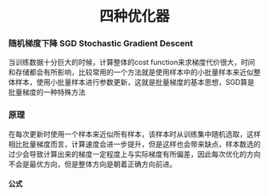 <center><h1>四种优化器</h1></center>

### 随机梯度下降 SGD Stochastic Gradient Descent

当训练数据十分巨大的时候，计算整体的cost function来求梯度代价很大，时间和存储都会有所影响，比较常用的一个方法就是使用样本中的小批量样本来近似整体样本，使用小批量样本进行参数更新，这就是批量梯度的基本思想，SGD算是批量梯度的一种特殊方法

### 原理

在每次更新时使用一个样本来近似所有样本，该样本时从训练集中随机选取，这样相比批量梯度而言，计算速度会进一步提升，但是这样也会带来缺点，样本数选的过少会导致计算出来的梯度一定程度上与实际梯度有所偏差，因此每次优化的方向不会是最优方向，但是整体方向是朝着正确方向前进。

#### 公式



